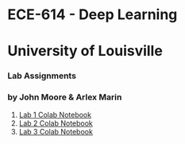 # ECE-614 - Deep Learning
# University of Louisville
### Lab Assignments
### by John Moore & Arlex Marin

1. [Lab 1 Colab Notebook](https://github.com/ArlexMR/ECE-614-DeepLearning/blob/main/Lab1/ECE_614_LAB1_JM_AM.ipynb)
2. [Lab 2 Colab Notebook](https://github.com/ArlexMR/ECE-614-DeepLearning/blob/main/Lab2/ECE_614_LAB2_JM_AM.ipynb)
3. [Lab 3 Colab Notebook](https://github.com/ArlexMR/ECE-614-DeepLearning/blob/main/Lab3/ECE614_Lab3_Notebook_ArlexMarin_JohnMoore.ipynb)
